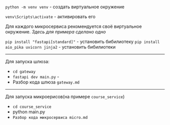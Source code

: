 `python -m venv venv` - создать виртуальное окружение

`venv\Scripts\activate` - активировать его

Для каждого микросервиса рекомендуется своё виртуальное окружение. _Здесь для примера сделано одно_

`pip install "fastapi[standard]"` - установить бибилиотеку
`pip install aio_pika uvicorn jinja2` - установить бибилиотеки

---

Для запуска шлюза:

- `cd gateway`
- `fastapi dev main.py` -
- Разбор кода шлюза `gateway.md`

---

Для запуска микроерисов(на примере `course_service`)

- `cd course_service`
- python main.py
- `Разбор кода микросервиса micro.md`
